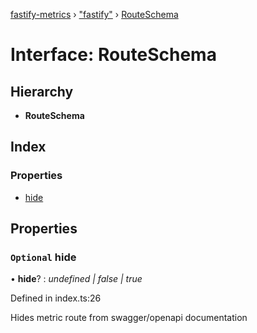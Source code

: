 [fastify-metrics](../README.md) › ["fastify"](../modules/_fastify_.md) › [RouteSchema](_fastify_.routeschema.md)

# Interface: RouteSchema

## Hierarchy

* **RouteSchema**

## Index

### Properties

* [hide](_fastify_.routeschema.md#optional-hide)

## Properties

### `Optional` hide

• **hide**? : *undefined | false | true*

Defined in index.ts:26

Hides metric route from swagger/openapi documentation
